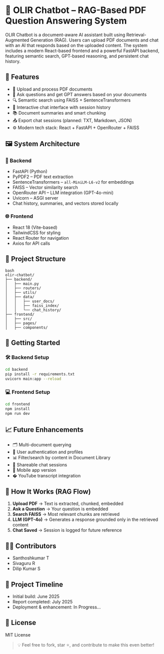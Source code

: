 # 🤖 OLIR Chatbot – RAG-Based PDF Question Answering System

OLIR Chatbot is a document-aware AI assistant built using Retrieval-Augmented Generation (RAG). Users can upload PDF documents and chat with an AI that responds based on the uploaded content. The system includes a modern React-based frontend and a powerful FastAPI backend, featuring semantic search, GPT-based reasoning, and persistent chat history.

## 📌 Features

- 📁 Upload and process PDF documents  
- 🧠 Ask questions and get GPT answers based on your documents  
- 🔍 Semantic search using FAISS + SentenceTransformers  
- 💬 Interactive chat interface with session history  
- 📚 Document summaries and smart chunking  
- 📤 Export chat sessions (planned: TXT, Markdown, JSON)  
- ⚙️ Modern tech stack: React + FastAPI + OpenRouter + FAISS  

## 🖼️ System Architecture

### 🔧 Backend

- FastAPI (Python)  
- PyPDF2 – PDF text extraction  
- SentenceTransformers – `all-MiniLM-L6-v2` for embeddings  
- FAISS – Vector similarity search  
- OpenRouter API – LLM integration (GPT-4o-mini)  
- Uvicorn – ASGI server  
- Chat history, summaries, and vectors stored locally  

### 🌐 Frontend

- React 18 (Vite-based)  
- TailwindCSS for styling  
- React Router for navigation  
- Axios for API calls  

## 📂 Project Structure

```
bash
olir-chatbot/
├── backend/
│   ├── main.py
│   ├── routers/
│   ├── utils/
│   ├── data/
│   │   ├── user_docs/
│   │   ├── faiss_index/
│   │   └── chat_history/
├── frontend/
│   ├── src/
│   ├── pages/
│   ├── components/

```

## 🚀 Getting Started

### 🛠 Backend Setup

```bash
cd backend
pip install -r requirements.txt
uvicorn main:app --reload
```

### 💻 Frontend Setup

```bash
cd frontend
npm install
npm run dev
```

## 📈 Future Enhancements

* 🗂 Multi-document querying
* 🔐 User authentication and profiles
* 📊 Filter/search by content in Document Library
* 🔄 Shareable chat sessions
* 📱 Mobile app version
* � YouTube transcript integration

## 🧠 How It Works (RAG Flow)

1. **Upload PDF** → Text is extracted, chunked, embedded
2. **Ask a Question** → Your question is embedded
3. **Search FAISS** → Most relevant chunks are retrieved
4. **LLM (GPT-4o)** → Generates a response grounded only in the retrieved content
5. **Chat Saved** → Session is logged for future reference

## 👨‍💻 Contributors

* Santhoshkumar T
* Sivaguru R
* Dilip Kumar S

## 📅 Project Timeline

* Initial build: June 2025
* Report completed: July 2025
* Deployment & enhancement: In Progress...

## 📜 License

MIT License

> 💡 Feel free to fork, star ⭐, and contribute to make this even better!
